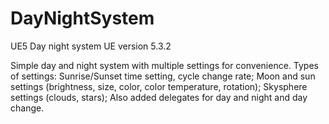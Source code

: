 # DayNightSystem
UE5 Day night system
UE version 5.3.2

Simple day and night system with multiple settings for convenience. 
Types of settings: 
Sunrise/Sunset time setting, cycle change rate;
Moon and sun settings (brightness, size, color, color temperature, rotation);
Skysphere settings (clouds, stars);
Also added delegates for day and night and day change.
